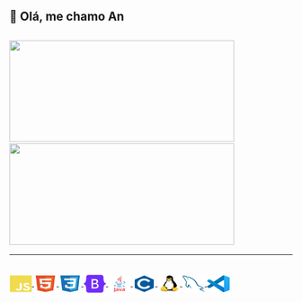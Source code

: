 ## 👋 Olá, me chamo An

  ##
<div>
  <a href="https://github.com/krittz">
  <img width="400px" height="180em" src="https://github-readme-stats.vercel.app/api?username=neverzitha&show_icons=true&theme=dracula&include_all_commits=true&count_private=true"/>
  <img width="400px" height="180em" src="https://github-readme-stats.vercel.app/api/top-langs/?username=neverzitha&layout=compact&langs_count=7&theme=dracula"/>
</div>
   <hr>
  <div style="display: inline_block"><br>
  <img align="center" alt="Cris-Js" height="30" width="40" src="https://raw.githubusercontent.com/devicons/devicon/master/icons/javascript/javascript-plain.svg">  
  <img align="center" alt="Cris-HTML" height="30" width="40" src="https://raw.githubusercontent.com/devicons/devicon/master/icons/html5/html5-original.svg">
  <img align="center" alt="Cris-CSS" height="30" width="40" src="https://raw.githubusercontent.com/devicons/devicon/master/icons/css3/css3-original.svg">
  <img align="center" alt="Cris-Bootstrap height="30" width="40" src="https://github.com/devicons/devicon/blob/master/icons/bootstrap/bootstrap-plain.svg">
  <img align="center" alt="Cris-Java" height="30" width="40" src="https://github.com/devicons/devicon/blob/master/icons/java/java-original-wordmark.svg">
  <img align="center" alt="Cris-C" height="30" width="40" src="https://github.com/devicons/devicon/blob/master/icons/c/c-plain.svg">
  <img align="center" alt="Cris-C" height="30" width="40" src="https://github.com/devicons/devicon/blob/master/icons/linux/linux-original.svg">
  <img align="center" alt="Cris-C" height="30" width="40" src="https://github.com/devicons/devicon/blob/master/icons/mysql/mysql-plain.svg">
  <img align="center" alt="Cris-C" height="30" width="40" src="https://github.com/devicons/devicon/blob/master/icons/vscode/vscode-original.svg">
  
</div>

  

